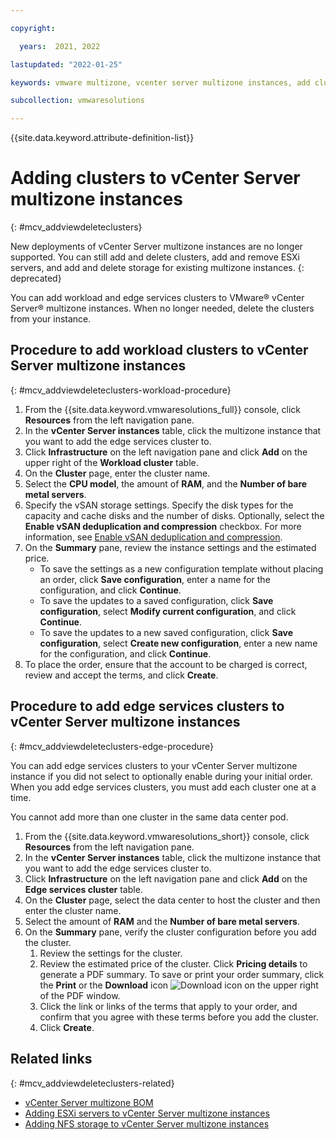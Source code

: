 ```yaml
---

copyright:

  years:  2021, 2022

lastupdated: "2022-01-25"

keywords: vmware multizone, vcenter server multizone instances, add clusters for multizone

subcollection: vmwaresolutions

---
```


{{site.data.keyword.attribute-definition-list}}

# Adding clusters to vCenter Server multizone instances
{: #mcv_addviewdeleteclusters}

New deployments of vCenter Server multizone instances are no longer supported. You can still add and delete clusters, add and remove ESXi servers, and add and delete storage for existing multizone instances.
{: deprecated}

You can add workload and edge services clusters to VMware® vCenter Server® multizone instances. When no longer needed, delete the clusters from your instance.

## Procedure to add workload clusters to vCenter Server multizone instances
{: #mcv_addviewdeleteclusters-workload-procedure}

1. From the {{site.data.keyword.vmwaresolutions_full}} console, click **Resources** from the left navigation pane.
2. In the **vCenter Server instances** table, click the multizone instance that you want to add the edge services cluster to.
3. Click **Infrastructure** on the left navigation pane and click **Add** on the upper right of the **Workload cluster** table.
4. On the **Cluster** page, enter the cluster name.
5. Select the **CPU model**, the amount of **RAM**, and the **Number of bare metal servers**.
6. Specify the vSAN storage settings. Specify the disk types for the capacity and cache disks and the number of disks. Optionally, select the **Enable vSAN deduplication and compression** checkbox. For more information, see [Enable vSAN deduplication and compression](/docs/vmwaresolutions?topic=vmwaresolutions-vc_addingclusters#vc_addingclusters-vsan-storage-enable-comp).
7. On the **Summary** pane, review the instance settings and the estimated price.
      * To save the settings as a new configuration template without placing an order, click **Save configuration**, enter a name for the configuration, and click **Continue**.
      * To save the updates to a saved configuration, click **Save configuration**, select **Modify current configuration**, and click **Continue**.
      * To save the updates to a new saved configuration, click **Save configuration**, select **Create new configuration**, enter a new name for the configuration, and click **Continue**.
8. To place the order, ensure that the account to be charged is correct, review and accept the terms, and click **Create**.

## Procedure to add edge services clusters to vCenter Server multizone instances
{: #mcv_addviewdeleteclusters-edge-procedure}

You can add edge services clusters to your vCenter Server multizone instance if you did not select to optionally enable during your initial order. When you add edge services clusters, you must add each cluster one at a time.

You cannot add more than one cluster in the same data center pod.

1. From the {{site.data.keyword.vmwaresolutions_short}} console, click **Resources** from the left navigation pane.
2. In the **vCenter Server instances** table, click the multizone instance that you want to add the edge services cluster to.
3. Click **Infrastructure** on the left navigation pane and click **Add** on the **Edge services cluster** table.
4. On the **Cluster** page, select the data center to host the cluster and then enter the cluster name.
5. Select the amount of **RAM** and the **Number of bare metal servers**.
6. On the **Summary** pane, verify the cluster configuration before you add the cluster.
   1. Review the settings for the cluster.
   2. Review the estimated price of the cluster. Click **Pricing details** to generate a PDF summary. To save or print your order summary, click the **Print** or the **Download** icon ![Download icon](../../icons/download.svg "Download") on the upper right of the PDF window.
   3. Click the link or links of the terms that apply to your order, and confirm that you agree with these terms before you add the cluster.
   4. Click **Create**.

## Related links
{: #mcv_addviewdeleteclusters-related}

* [vCenter Server multizone BOM](/docs/vmwaresolutions?topic=vmwaresolutions-mcv-archi-bom)
* [Adding ESXi servers to vCenter Server multizone instances](/docs/vmwaresolutions?topic=vmwaresolutions-mcv_addingremovingservers)
* [Adding NFS storage to vCenter Server multizone instances](/docs/vmwaresolutions?topic=vmwaresolutions-mcv_addingnfs-storage)
